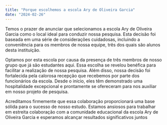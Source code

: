 ```yaml
---
title: "Porque escolhemos a escola Ary de Oliveira Garcia"
date: "2024-02-26"
---
```



Temos o prazer de anunciar que selecionamos a  escola Ary de Oliveira Garcia como o local ideal para conduzir nossa pesquisa. Esta decisão foi baseada em uma série de considerações cuidadosas, incluindo a conveniência para os membros de nossa equipe, três dos quais são alunos desta instituição.

Optamos por esta escola por causa da presença de três membros de nosso grupo que já são estudantes aqui. Essa escolha se revelou benéfica para facilitar a realização de nossa pesquisa. Além disso, nossa decisão foi fortalecida pela calorosa recepção que recebemos por parte dos funcionários da escola. Desde o início, eles têm demonstrado uma hospitalidade excepcional e prontamente se ofereceram para nos auxiliar em nosso projeto de pesquisa.

Acreditamos firmemente que essa colaboração proporcionará uma base sólida para o sucesso de nosso estudo. Estamos ansiosos para trabalhar em estreita colaboração com a comunidade educacional da  escola Ary de Oliveira Garcia e esperamos alcançar resultados significativos juntos
